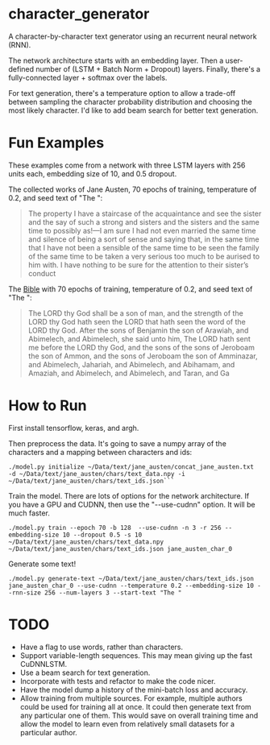 # character_generator

A character-by-character text generator using an recurrent neural network (RNN).

The network architecture starts with an embedding layer. Then a user-defined number of (LSTM + Batch Norm + Dropout) layers. Finally, there's a fully-connected layer + softmax over the labels.

For text generation, there's a temperature option to allow a trade-off between sampling the character probability distribution and choosing the most likely character. I'd like to add beam search for better text generation.

# Fun Examples

These examples come from a network with three LSTM layers with 256 units each, embedding size of 10, and 0.5 dropout. 

The collected works of Jane Austen, 70 epochs of training, temperature of 0.2, and seed text of "The ":
>The property I have a staircase of the acquaintance and see the sister and the say of such a strong and sisters and the sisters and the same time to possibly as!—I am sure I had not even married the same time and silence of being a sort of sense and saying that, in the same time that I have not been a sensible of the same time to be seen the family of the same time to be taken a very serious too much to be aurised to him with. I have nothing to be sure for the attention to their sister’s conduct


The [Bible](http://www.bibleprotector.com/TEXT-PCE-127-TAB.txt) with 70 epochs of training, temperature of 0.2, and seed text of "The ":
>The LORD thy God shall be a son of man, and the strength of the LORD thy God hath seen the LORD that hath seen the word of the LORD thy God.
>After the sons of Benjamin the son of Arawiah, and Abimelech, and Abimelech, she said unto him, The LORD hath sent me before the LORD thy God, and the sons of the sons of Jeroboam the son of Ammon, and the sons of Jeroboam the son of Amminazar, and Abimelech, Jahariah, and Abimelech, and Abihamam, and Amaziah, and Abimelech, and Abimelech, and Taran, and Ga

# How to Run

First install tensorflow, keras, and argh.

Then preprocess the data. It's going to save a numpy array of the characters and a mapping between characters and ids:
```{bash}
./model.py initialize ~/Data/text/jane_austen/concat_jane_austen.txt  -d ~/Data/text/jane_austen/chars/text_data.npy -i ~/Data/text/jane_austen/chars/text_ids.json```
```

Train the model. There are lots of options for the network architecture. If you have a GPU and CUDNN, then use the "--use-cudnn" option. It will be much faster.
```{bash}
./model.py train --epoch 70 -b 128  --use-cudnn -n 3 -r 256 --embedding-size 10 --dropout 0.5 -s 10 ~/Data/text/jane_austen/chars/text_data.npy ~/Data/text/jane_austen/chars/text_ids.json jane_austen_char_0
```

Generate some text!
```{bash}
./model.py generate-text ~/Data/text/jane_austen/chars/text_ids.json jane_austen_char_0 --use-cudnn --temperature 0.2 --embedding-size 10 --rnn-size 256 --num-layers 3 --start-text "The "
```

# TODO

* Have a flag to use words, rather than characters.
* Support variable-length sequences. This may mean giving up the fast CuDNNLSTM.
* Use a beam search for text generation.
* Incorporate with tests and refactor to make the code nicer.
* Have the model dump a history of the mini-batch loss and accuracy.
* Allow training from multiple sources. For example, multiple authors could be used for training all at once. It could then generate text from any particular one of them. This would save on overall training time and allow the model to learn even from relatively small datasets for a particular author.
